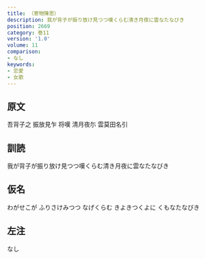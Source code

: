 ```yaml
---
title: （寄物陳思）
description: 我が背子が振り放け見つつ嘆くらむ清き月夜に雲なたなびき
position: 2669
category: 巻11
version: '1.0'
volume: 11
comparison:
- なし
keywords:
- 恋愛
- 女歌
---
```


## 原文

吾背子之 振放見乍 将嘆 清月夜尓 雲莫田名引

## 訓読

我が背子が振り放け見つつ嘆くらむ清き月夜に雲なたなびき

## 仮名

わがせこが ふりさけみつつ なげくらむ きよきつくよに くもなたなびき

## 左注

なし
